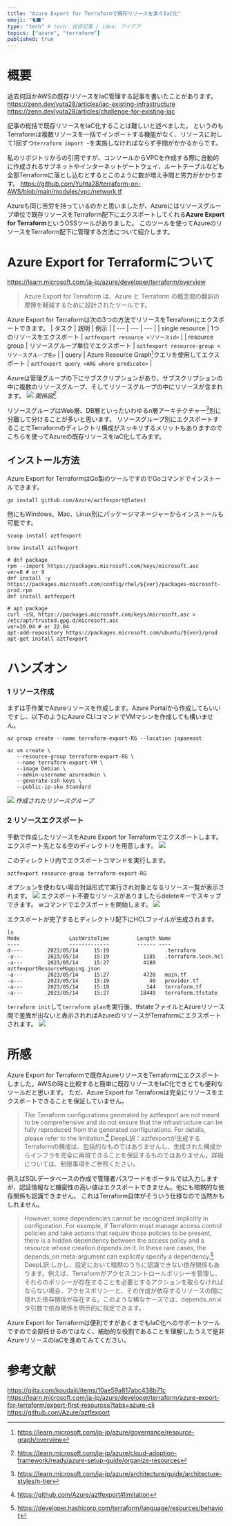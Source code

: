 ```yaml
---
title: "Azure Export for Terraformで既存リソースを楽々IaC化"
emoji: "🐈‍⬛"
type: "tech" # tech: 技術記事 / idea: アイデア
topics: ["azure", "terraform"]
published: true
---
```


# 概要
過去何回かAWSの既存リソースをIaC管理する記事を書いたことがあります。
https://zenn.dev/yuta28/articles/iac-existing-infrastructure
https://zenn.dev/yuta28/articles/challenge-for-existing-iac

記事の総括で既存リソースをIaC化することは難しいと述べました。
というのもTerraformは複数リソースを一括でインポートする機能がなく、リソースに対して1回ずつ`terraform import ~`を実施しなければならず手間がかかるからです。

私のリポジトリからの引用ですが、コンソールからVPCを作成する際に自動的に作成されるサブネットやインターネットゲートウェイ、ルートテーブルなども全部Terraformに落とし込むとするとこのように数が増え手間と労力がかかります。
https://github.com/Yuhta28/terraform-on-AWS/blob/main/modules/vpc/network.tf

Azureも同じ苦労を持っているのかと思いましたが、Azureにはリソースグループ単位で既存リソースをTerraform配下にエクスポートしてくれる**Azure Export for Terraform**というOSSツールがありました。
このツールを使ってAzureのリソースをTerraform配下に管理する方法について紹介します。

# Azure Export for Terraformについて
https://learn.microsoft.com/ja-jp/azure/developer/terraform/overview
> Azure Export for Terraform は、Azure と Terraform の概念間の翻訳の摩擦を軽減するために設計されたツールです。

Azure Export for Terraformは次の3つの方法でリソースをTerraformにエクスポートできます。
| タスク | 説明 | 例示 |
| --- | --- | --- |
| single resource | 1つのリソースをエクスポート | `aztfexport resource <リソースid>` |
| resource group  | リソースグループ単位でエクスポート | `aztfexport resource-group <リソースグループ名>` |
| query | Azure Resource Graph[^1]クエリを使用してエクスポート | `aztfexport query <ARG where predicate>` |


Azureは管理グループの下にサブスクリプションがあり、サブスクリプションの中に複数のリソースグループ、そしてリソースグループの中にリソースが含まれます。
![](/images/azure-export-terraform/image1.png)
*関係図[^2]*

リソースグループはWeb層、DB層といったいわゆるn層アーキテクチャー[^3]別に分離して分けることが多いと思います。
リソースグループ別にエクスポートすることでTerraformのディレクトリ構成がスッキリするメリットもありますのでこちらを使ってAzureの既存リソースをIaC化してみます。

[^1]: https://learn.microsoft.com/ja-jp/azure/governance/resource-graph/overview
[^2]: https://learn.microsoft.com/ja-jp/azure/cloud-adoption-framework/ready/azure-setup-guide/organize-resources
[^3]: https://learn.microsoft.com/ja-jp/azure/architecture/guide/architecture-styles/n-tier

## インストール方法
Azure Export for TerraformはGo製のツールですのでGoコマンドでインストールできます。
```terminal:Go toolchain
go install github.com/Azure/aztfexport@latest
```
他にもWindows、Mac、Linux別にパッケージマネージャーからインストールも可能です。

```terminal:Windows
scoop install aztfexport
```

```terminal:Mac
brew install aztfexport
```

```terminal:Linux
# dnf package
rpm --import https://packages.microsoft.com/keys/microsoft.asc
ver=8 # or 9
dnf install -y https://packages.microsoft.com/config/rhel/${ver}/packages-microsoft-prod.rpm
dnf install aztfexport

# apt package
curl -sSL https://packages.microsoft.com/keys/microsoft.asc > /etc/apt/trusted.gpg.d/microsoft.asc
ver=20.04 # or 22.04
apt-add-repository https://packages.microsoft.com/ubuntu/${ver}/prod
apt-get install aztfexport
```

# ハンズオン
### 1 リソース作成
まずは手作業でAzureリソースを作成します。Azure Portalから作成してもいいですし、以下のようにAzure CLIコマンドでVMマシンを作成しても構いません。

```terminal:Azure CLI
az group create --name terraform-export-RG --location japaneast

az vm create \
   --resource-group terraform-export-RG \
   --name terraform-export-VM \
   --image Debian \
   --admin-username azureadmin \
   --generate-ssh-keys \
   --public-ip-sku Standard
```

![](/images/azure-export-terraform/image2.png)
*作成されたリソースグループ*

### 2 リソースエクスポート
手動で作成したリソースをAzure Export for Terraformでエクスポートします。
エクスポート先となる空のディレクトリを用意します。
![](/images/azure-export-terraform/image3.png)

このディレクトリ内でエクスポートコマンドを実行します。
```terminal
aztfexport resource-group terraform-export-RG
```

オプションを使わない場合対話形式で実行され対象となるリソース一覧が表示されます。
![](/images/azure-export-terraform/image4.png)
エクスポート不要なリソースがありましたらdeleteキーでスキップできます。
wコマンドでエクスポートを開始します。
![](/images/azure-export-terraform/image5.png)

エクスポートが完了するとディレクトリ配下にHCLファイルが生成されます。

```terminal
ls
Mode                LastWriteTime         Length Name
----                -------------         ------ ----
d----        2023/05/14     15:19                  .terraform
-a---        2023/05/14     15:19           1185   .terraform.lock.hcl
-a---        2023/05/14     15:27           4180   aztfexportResourceMapping.json
-a---        2023/05/14     15:27           4720   main.tf
-a---        2023/05/14     15:19             40   provider.tf
-a---        2023/05/14     15:19            144   terraform.tf
-a---        2023/05/14     15:27          18449   terraform.tfstate
```

`terraform init`して`terraform plan`を実行後、tfstateファイルとAzureリソース間で差異が出ないと表示されればAzureのリソースがTerraformにエクスポートされます。
![](/images/azure-export-terraform/image6.png)

# 所感
Azure Export for Terraformで既存AzureリソースをTerraformにエクスポートしました。AWSの時と比較すると簡単に既存リソースをIaC化できとても便利なツールだと思います。
ただ、Azure Export for Terraformは完全にリソースをエクスポートできることを保証していません。

> The Terraform configurations generated by aztfexport are not meant to be comprehensive and do not ensure that the infrastructure can be fully reproduced from the generated configurations. For details, please refer to the limitation.[^4]
DeepL訳：aztfexportが生成するTerraformの構成は、包括的なものではありませんし、生成された構成からインフラを完全に再現できることを保証するものではありません。詳細については、制限事項をご参照ください。

例えばSQLデータベースの作成で管理者パスワードをポータルでは入力しますが、認証情報など機密性の高い値はエクスポートできません。他にも暗黙的な依存関係も認識できません。
これはTerraform自体がそういう仕様なので当然かもしれません。

>However, some dependencies cannot be recognized implicitly in configuration. For example, if Terraform must manage access control policies and take actions that require those policies to be present, there is a hidden dependency between the access policy and a resource whose creation depends on it. In these rare cases, the depends_on meta-argument can explicitly specify a dependency.[^5]
DeepL訳:しかし、設定において暗黙のうちに認識できない依存関係もあります。例えば、Terraformがアクセスコントロールポリシーを管理し、それらのポリシーが存在することを必要とするアクションを取らなければならない場合、アクセスポリシーと、その作成が依存するリソースの間に隠れた依存関係が存在する。このような稀なケースでは、depends_onメタ引数で依存関係を明示的に指定できます。

Azure Export for Terraformは便利ですがあくまでもIaC化へのサポートツールですので全部任せるのではなく、補助的な役割であることを理解したうえで是非AzureリソースのIaCを進めてみてください。

[^4]: https://github.com/Azure/aztfexport#limitation
[^5]: https://developer.hashicorp.com/terraform/language/resources/behavior

# 参考文献
https://qiita.com/koudaiii/items/10ae59a817abc438b71c
https://learn.microsoft.com/ja-jp/azure/developer/terraform/azure-export-for-terraform/export-first-resources?tabs=azure-cli
https://github.com/Azure/aztfexport